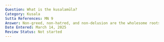 ```yaml
---
Question: What is the kusalamūla?
Category: Kusala
Sutta References: MN 9
Answer: Non-greed, non-hatred, and non-delusion are the wholesome roots.
Date Entered: March 14, 2025
Review Status: Not started
---
```

